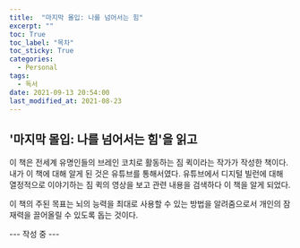 ```yaml
---
title:  "마지막 몰입: 나를 넘어서는 힘"
excerpt: ""
toc: True
toc_label: "목차"
toc_sticky: True
categories:
  - Personal
tags:
  - 독서
date: 2021-09-13 20:54:00
last_modified_at: 2021-08-23
---
```


## '마지막 몰입: 나를 넘어서는 힘'을 읽고
이 책은 전세계 유명인들의 브레인 코치로 활동하는 짐 퀵이라는 작가가 작성한 책이다. 내가 이 책에 대해 알게 된 것은 유튜브를 통해서였다. 유튜브에서 디지털 빌런에 대해 열정적으로 이야기하는 짐 퀵의 영상을 보고 관련 내용을 검색하다 이 책을 알게 되었다.

이 책의 주된 목표는 뇌의 능력을 최대로 사용할 수 있는 방법을 알려줌으로서 개인의 잠재력을 끌어올릴 수 있도록 돕는 것이다.

--- 작성 중 ---